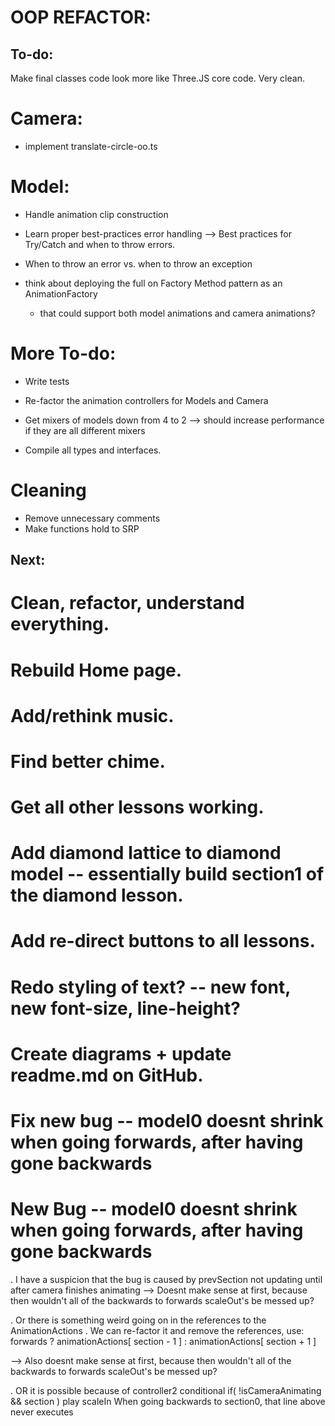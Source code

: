 
# OOP REFACTOR:
## To-do:

Make final classes code look more like Three.JS core code. Very clean.


# Camera: 
- implement translate-circle-oo.ts

# Model:
- Handle animation clip construction




- Learn proper best-practices error handling --> Best practices for Try/Catch and when to throw errors.
- When to throw an error vs. when to throw an exception












- think about deploying the full on Factory Method pattern as an AnimationFactory 
  - that could support both model animations and camera animations?



# More To-do:
- Write tests

- Re-factor the animation controllers for Models and Camera
- Get mixers of models down from 4 to 2 --> should increase performance if they are all different mixers
- Compile all types and interfaces.




# Cleaning 
- Remove unnecessary comments
- Make functions hold to SRP







 

## Next:
  # Clean, refactor, understand everything.
  # Rebuild Home page.
  
  # Add/rethink music.
  # Find better chime.
  # Get all other lessons working.
  # Add diamond lattice to diamond model -- essentially build section1 of the diamond lesson.
  # Add re-direct buttons to all lessons.
  # Redo styling of text? -- new font, new font-size, line-height?
  # Create diagrams + update readme.md on GitHub.
  # Fix new bug -- model0 doesnt shrink when going forwards, after having gone backwards





































# New Bug -- model0 doesnt shrink when going forwards, after having gone backwards

  . I have a suspicion that the bug is caused by prevSection not updating until after camera finishes animating
  --> Doesnt make sense at first, because then wouldn't all of the backwards to forwards scaleOut's be messed up?

  . Or there is something weird going on in the references to the AnimationActions
    . We can re-factor it and remove the references, 
      use: forwards ? animationActions[ section - 1 ] : animationActions[ section + 1 ]

  --> Also doesnt make sense at first, because then wouldn't all of the backwards to forwards scaleOut's be messed up?

  . OR it is possible because of controller2 conditional if( !isCameraAnimating && section ) play scaleIn
    When going backwards to section0, that line above never executes




